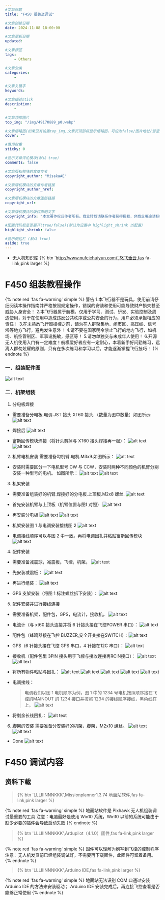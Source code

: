 ```yaml
---
#文章标题
title: "F450 组装及调试"

#文章创建日期
date: 2024-11-08 18:00:00

#文章更新日期
updated: 

#文章标签
tags: 
    - Others

#文章分类
categories: 
    - 

#文章关键字
keywords: 

#文章描述stick
description: 
    - 

#文章顶部图片
top_img: "/img/49170889_p0.webp"

#文章缩略图(如果没有设置top_img,文章页顶部将显示缩略图，可设为false/图片地址/留空)
cover: ""

#置顶权重
sticky: 0    

#显示文章评论模块(默认 true)
comments: false

#文章版权模块的文章作者
copyright_author: "MisakaAE"

#文章版权模块的文章作者链接
copyright_author_href: 

#文章版权模块的文章连结链接
copyright_url: 

#文章版权模块的版权声明文字
copyright_info: "本文著作权归作者所有。商业转载请联系作者获得授权，非商业用途请标明出处。"

#配置代码框是否展开(true/false)(默认为设置中 highlight_shrink 的配置)
highlight_shrink: false

#显示侧边栏 (默认 true)
aside: true
---
```


+ 无人机知识库
{% btn 'http://www.nufeichuiyun.com/',怒飞垂云,fas fa-link,pink larger %}


# F450 组装教程操作

{% note red 'fas fa-warning' simple %}
警告
1.本飞行器不是玩具，使用前请仔细阅读本操作指南并严格按照规定操作，错误的安装和使用可能导致财产损失甚至威胁人身安全！
2.本飞行器属于航模，仅用于学习、测试、研发、实验控制及周边使用，对于在使用中造成违反公共秩序或公共安全的行为，用户必须承担相应的责任！
3.在未熟悉飞行器操控之前，请勿在人群聚集地、闹市区、高压线、信号塔等地方飞行，避免发生意外！
4.请不要在国家明令禁止飞行的地方飞行，如机场、航空管制区、军事设施敏，感区等！
5.请勿单独交与未成年人使用！
6.开源无人机使用入门有一定难度！航模爱好者应有一定耐心，本着新手好问勤练习，远离人群勿炫耀的原则，只有在多次练习和学习以后，才能逐渐掌握飞行技巧！
{% endnote %}

### 一．组装配件图

![alt text](./img/F450/01.png)

### 二．机架组装
1. 分电板焊接
+ 需要准备分电板.电调.JST 接头.XT60 接头.（数量为图中数量）如图所示:
    ![alt text](../img/F450/02.png)

+ 焊接后
    ![alt text](../img/F450/03.png)

+ 富斯回传模块焊接（将针头剪掉与 XT60 接头焊接再一起）：
    ![alt text](../img/F450/04.png)
    ![alt text](../img/F450/05.png)

2. 机臂电机安装
    需要准备勾机臂.电机.M3x9.如图所示：
    ![alt text](../img/F450/06.png)

+ 安装时需要区分一下电机型号 CW 与 CCW，安装时两种不同颜色的机臂分别安装一种型号的电机。
    如图所示：
    ![alt text](../img/F450/07.png)
    ![alt text](../img/F450/08.png)

3. 机架安装
+ 需要准备组装好的机臂.焊接好的分电板.上顶板.M2x8 螺丝.
    ![alt text](../img/F450/09.png)

+ 首先安装机臂与上顶板（机臂位置与图1 对照）
    ![alt text](../img/F450/10.png)

+ 再安装分电板
    ![alt text](../img/F450/11.png)
    ![alt text](../img/F450/12.png)

+ 机架安装图 1 与电调安装接线图 2
    ![alt text](../img/F450/13.png)

+ 电调接线顺序可以与图 2 中一致。再将电调困扎并粘贴富斯回传模块
    ![alt text](../img/F450/14.png)

4. 配件安装
+ 需要准备减震球，减震板，飞控，机架。
    ![alt text](../img/F450/15.png)

+ 先安装减震板：
    ![alt text](../img/F450/16.png)

+ 再进行组装：
    ![alt text](../img/F450/17.png)

+ GPS 支架安装（将图 1 标注螺丝拆下安装）：
    ![alt text](../img/F450/18.png)

5. 配件安装并进行接线连接
+ 需要准备机架，配件包，GPS，电流计，接收机。
    ![alt text](../img/F450/19.png)

+ 电流计（与 xt60 接头连接并将 6 针接头接在飞控POWER 串口）：
    ![alt text](../img/F450/20.png)

+ 配件包（蜂鸣器接在飞控 BUZZER,安全开关接在SWITCH）:
    ![alt text](../img/F450/21.png)

+ GPS（6 针接头接在飞控 GPS 串口，4 针接在12C 串口）：
    ![alt text](../img/F450/22.png)

+ 接收机（配件包里 3PIN 接头用于飞控与接收连接再RCIN接口）：
    ![alt text](../img/F450/23.png)
    ![alt text](../img/F450/24.png)

+ 将所有物件粘贴与困扎：
    ![alt text](../img/F450/25.png)
    ![alt text](../img/F450/26.png)
    ![alt text](../img/F450/27.png)
    ![alt text](../img/F450/28.png)
    ![alt text](../img/F450/29.png)

+ 电调接线：
    > 电调我们以图 1 电机顺序为例，图 1 中的 1234 号电机按照顺序接在飞控的MAINOUT 的 1234 接口并按照 1234 的接线顺序接线，黑色线在上。
    ![alt text](../img/F450/30.png)

+ 将剩余长线困扎：
    ![alt text](../img/F450/31.png)

6. 脚架的安装
    需要准备分安装好的机架，脚架，M2x10 螺丝。
    ![alt text](../img/F450/32.png)
    ![alt text](../img/F450/33.png)

+ Done
    ![alt text](../img/F450/34.png)

# F450 调试内容

## 资料下载
> {% btn 'LLLIIINNNKKK',Missionplanner1.3.74 地面站软件,fas fa-link,pink larger %} 

{% note red 'fas fa-warning' simple %}
地面站软件是 Pixhawk 无人机组装调试最重要的工具
注意：电脑最好是使用 Win10 系统，Win10 以前的系统可能由于缺少必要的插件会导致启动失败
{% endnote %}

> {% btn 'LLLIIINNNKKK',Ardupilot（4.1.0）固件,fas fa-link,pink larger %}

{% note red 'fas fa-warning' simple %}
固件可以理解为刷写到飞控的控制程序
注意：无人机发货前已经组装调试好，不需要再下载固件，此固件可留着备用。
{% endnote %}



> {% btn 'LLLIIINNNKKK',Arduino IDE,fas fa-link,pink larger %}

{% note red 'fas fa-warning' simple %}
地面站无法识别 COM 口通过安装 Arduino IDE 的方法来安装驱动；
Arduino IDE 安装完成后，再连接飞控查看是否能够正常使用
{% endnote %}

